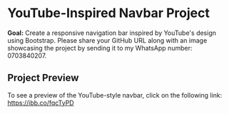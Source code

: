 # YouTube-Inspired Navbar Project

**Goal:**
Create a responsive navigation bar inspired by YouTube's design using Bootstrap. Please share your GitHub URL along with an image showcasing the project by sending it to my WhatsApp number: 0703840207.

## Project Preview
To see a preview of the YouTube-style navbar, click on the following link:
https://ibb.co/fqcTyPD